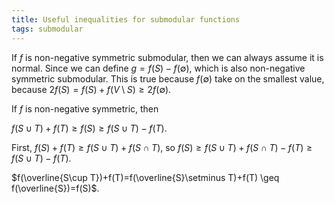 ```yaml
---
title: Useful inequalities for submodular functions
tags: submodular
---
```


If $f$ is non-negative symmetric submodular, then we can always assume it is normal. Since we can define $g=f(S)-f(\emptyset)$, which is also non-negative symmetric submodular. This is true because $f(\emptyset)$ take on the smallest value, because $2f(S) = f(S)+f(V\setminus S)\geq 2f(\emptyset)$.


If $f$ is non-negative symmetric, then

$f(S\cup T)+f(T)\geq f(S)\geq f(S\cup T)-f(T)$.

First, $f(S)+f(T)\geq f(S\cup T)+f(S\cap T)$, so $f(S) \geq f(S\cup T)+f(S\cap T) - f(T)\geq f(S\cup T)- f(T)$.

$f(\overline{S\cup T})+f(T)=f(\overline{S}\setminus T)+f(T) \geq f(\overline{S})=f(S)$.